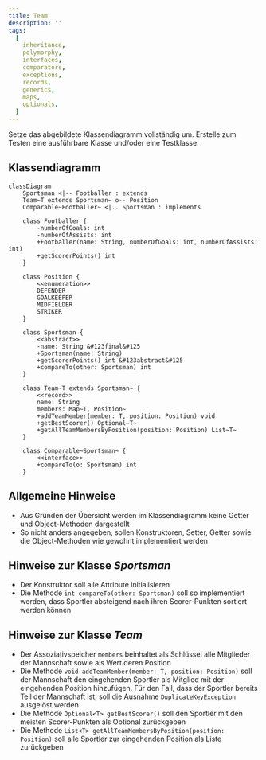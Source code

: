```yaml
---
title: Team
description: ''
tags:
  [
    inheritance,
    polymorphy,
    interfaces,
    comparators,
    exceptions,
    records,
    generics,
    maps,
    optionals,
  ]
---
```


Setze das abgebildete Klassendiagramm vollständig um. Erstelle zum Testen eine
ausführbare Klasse und/oder eine Testklasse.

## Klassendiagramm

```mermaid
classDiagram
    Sportsman <|-- Footballer : extends
    Team~T extends Sportsman~ o-- Position
    Comparable~Footballer~ <|.. Sportsman : implements

    class Footballer {
        -numberOfGoals: int
        -numberOfAssists: int
        +Footballer(name: String, numberOfGoals: int, numberOfAssists: int)
        +getScorerPoints() int
    }

    class Position {
        <<enumeration>>
        DEFENDER
        GOALKEEPER
        MIDFIELDER
        STRIKER
    }

    class Sportsman {
        <<abstract>>
        -name: String &#123final&#125
        +Sportsman(name: String)
        +getScorerPoints() int &#123abstract&#125
        +compareTo(other: Sportsman) int
    }

    class Team~T extends Sportsman~ {
        <<record>>
        name: String
        members: Map~T, Position~
        +addTeamMember(member: T, position: Position) void
        +getBestScorer() Optional~T~
        +getAllTeamMembersByPosition(position: Position) List~T~
    }

    class Comparable~Sportsman~ {
        <<interface>>
        +compareTo(o: Sportsman) int
    }
```

## Allgemeine Hinweise

- Aus Gründen der Übersicht werden im Klassendiagramm keine Getter und
  Object-Methoden dargestellt
- So nicht anders angegeben, sollen Konstruktoren, Setter, Getter sowie die
  Object-Methoden wie gewohnt implementiert werden

## Hinweise zur Klasse _Sportsman_

- Der Konstruktor soll alle Attribute initialisieren
- Die Methode `int compareTo(other: Sportsman)` soll so implementiert werden,
  dass Sportler absteigend nach ihren Scorer-Punkten sortiert werden können

## Hinweise zur Klasse _Team_

- Der Assoziativspeicher `members` beinhaltet als Schlüssel alle Mitglieder der
  Mannschaft sowie als Wert deren Position
- Die Methode `void addTeamMember(member: T, position: Position)` soll der
  Mannschaft den eingehenden Sportler als Mitglied mit der eingehenden Position
  hinzufügen. Für den Fall, dass der Sportler bereits Teil der Mannschaft ist,
  soll die Ausnahme `DuplicateKeyException` ausgelöst werden
- Die Methode `Optional<T> getBestScorer()` soll den Sportler mit den meisten
  Scorer-Punkten als Optional zurückgeben
- Die Methode `List<T> getAllTeamMembersByPosition(position: Position)` soll
  alle Sportler zur eingehenden Position als Liste zurückgeben
